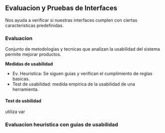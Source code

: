 ## Evaluacion y Pruebas de Interfaces
Nos ayuda a verificar si nuestras interfaces cumplen con ciertas caracteristicas predefinidas.

### Evaluacion
Conjunto de metodologias y tecnicas que analizan la usabilidad del sistema permite mejorar productos.

**Medidas de usabilidad**
- Ev. Heuristica: Se siguen guias y verifican el cumplimiento de reglas basicas.
- Test de usabilidad: medida empirica de la usabilidad de una herramienta.


#### Test de usbilidad
utiliza var 

### Evaluacion heuristica con guias de usabilidad


